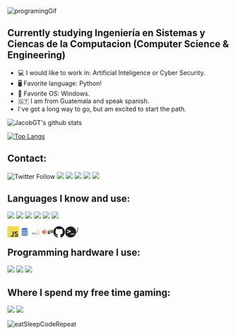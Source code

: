 ![programingGif](https://user-images.githubusercontent.com/42787753/98159503-57b5ce80-1ea2-11eb-9b9f-e22c1723817f.gif)
## Currently studying Ingeniería en Sistemas y Ciencas de la Computacion (Computer Science & Engineering)
- 💻 I would like to work in: Artificial Inteligence or Cyber Security.
- 🖥️ Favorite language: Python!
- 📱 Favorite OS: Windows.
- 🇬🇹 I am from Guatemala and speak spanish.
- I´ve got a long way to go, but am excited to start the path. 

![JacobGT's github stats](https://github-readme-stats.vercel.app/api?username=JacobGT&show_icons=true&theme=highcontrast)

[![Top Langs](https://github-readme-stats.vercel.app/api/top-langs/?username=JacobGT&layout=compact)](https://github.com/JacobGT/github-readme-stats)

## Contact:
![Twitter Follow](https://img.shields.io/twitter/follow/Jacob_FR_GT?color=%231DA1F2&logo=Twitter&style=for-the-badge)
<img src="https://img.shields.io/badge/jacob_fr_gt%20-%23E4405F.svg?&style=for-the-badge&logo=Instagram&logoColor=white"/>
<img src="https://img.shields.io/badge/jacobfr_gt%20-%23FFFC00.svg?&style=for-the-badge&logo=Snapchat&logoColor=white"/>
<img src="https://img.shields.io/badge/Jacob Flores%20-%23FF0000.svg?&style=for-the-badge&logo=YouTube&logoColor=white"/>
<img src="https://img.shields.io/badge/linkedin%20-%230077B5.svg?&style=for-the-badge&logo=linkedin&logoColor=white"/>
<img src="https://img.shields.io/badge/-Stack%20overflow-FE7A16?style=for-the-badge&logo=stack-overflow&logoColor=white"/>

## Languages I know and use:
<img src="https://img.shields.io/badge/python%20-%2314354C.svg?&style=for-the-badge&logo=python&logoColor=white"/>   <img src="https://img.shields.io/badge/java-%23ED8B00.svg?&style=for-the-badge&logo=java&logoColor=white"/>   <img src="https://img.shields.io/badge/go-%2300ADD8.svg?&style=for-the-badge&logo=go&logoColor=white"/>   <img src="https://img.shields.io/badge/C%23-239120?style=for-the-badge&logo=c-sharp&logoColor=white" />   <img src="https://img.shields.io/badge/.NET-5C2D91?style=for-the-badge&logo=.net&logoColor=white" />   <img src="https://img.shields.io/badge/PHP-777BB4?style=for-the-badge&logo=php&logoColor=white" />

<img align="left" alt="JavaScript" width="26px" src="https://raw.githubusercontent.com/github/explore/80688e429a7d4ef2fca1e82350fe8e3517d3494d/topics/javascript/javascript.png" />
<img align="left" alt="SQL" width="26px" src="https://raw.githubusercontent.com/github/explore/80688e429a7d4ef2fca1e82350fe8e3517d3494d/topics/sql/sql.png" />
<img align="left" alt="MySQL" width="26px" src="https://raw.githubusercontent.com/github/explore/80688e429a7d4ef2fca1e82350fe8e3517d3494d/topics/mysql/mysql.png" />
<img align="left" alt="Git" width="26px" src="https://raw.githubusercontent.com/github/explore/80688e429a7d4ef2fca1e82350fe8e3517d3494d/topics/git/git.png" />
<img align="left" alt="GitHub" width="26px" src="https://raw.githubusercontent.com/github/explore/78df643247d429f6cc873026c0622819ad797942/topics/github/github.png" />
<img align="left" alt="Terminal" width="26px" src="https://raw.githubusercontent.com/github/explore/80688e429a7d4ef2fca1e82350fe8e3517d3494d/topics/terminal/terminal.png" /> /



## Programming hardware I use:
<img src="https://img.shields.io/badge/windows-hp%20pavilion_gaming_15%20-vB900.svg?&style=for-the-badge&logo=windows&logoColor=white"/>
<img src="https://img.shields.io/badge/intel-core%20i7%2010th-%230071C5.svg?&style=for-the-badge&logo=intel&logoColor=white"/>
<img src="https://img.shields.io/badge/nvidia-gtx1650-%2376B900.svg?&style=for-the-badge&logo=nvidia&logoColor=white"/>

## Where I spend my free time gaming:
<img src="https://img.shields.io/badge/steam%20-%23000000.svg?&style=for-the-badge&logo=steam&logoColor=white"/>   <img src="https://img.shields.io/badge/epic%20games%20-%23313131.svg?&style=for-the-badge&logo=epic%20games&logoColor=white"/>

![eatSleepCodeRepeat](https://user-images.githubusercontent.com/42787753/98130260-a9992d00-1e7f-11eb-9db7-40eeb78115da.gif)
